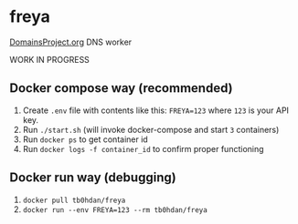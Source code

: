# freya
[DomainsProject.org](https://domainsproject.org) DNS worker


WORK IN PROGRESS

## Docker compose way (recommended)

1. Create `.env` file with contents like this: `FREYA=123` where `123` is your API key.
2. Run `./start.sh` (will invoke docker-compose and start `3` containers)
3. Run `docker ps` to get container id
4. Run `docker logs -f container_id` to confirm proper functioning


## Docker run way (debugging)

1. `docker pull tb0hdan/freya`
2. `docker run --env FREYA=123 --rm tb0hdan/freya`



